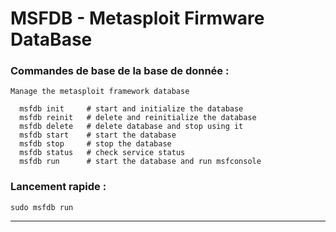 # MSFDB - Metasploit Firmware DataBase 

### Commandes de base de la base de donnée :
```
Manage the metasploit framework database

  msfdb init     # start and initialize the database
  msfdb reinit   # delete and reinitialize the database
  msfdb delete   # delete database and stop using it
  msfdb start    # start the database
  msfdb stop     # stop the database
  msfdb status   # check service status
  msfdb run      # start the database and run msfconsole
```

### Lancement rapide :
```
sudo msfdb run
```
________________

